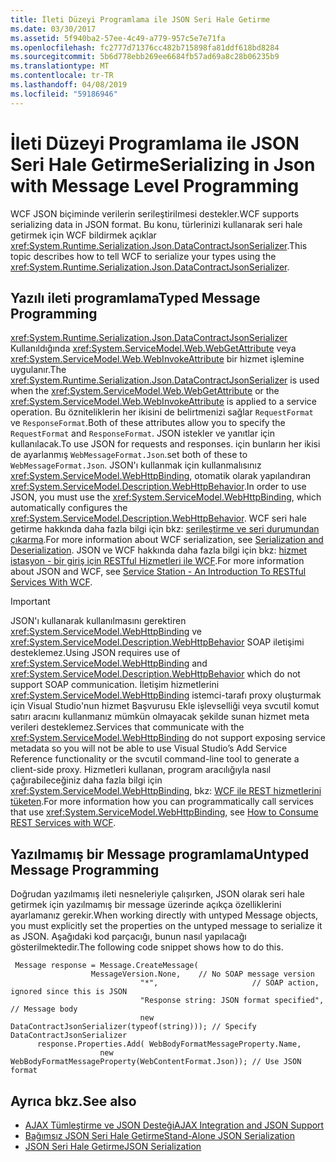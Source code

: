 ```yaml
---
title: İleti Düzeyi Programlama ile JSON Seri Hale Getirme
ms.date: 03/30/2017
ms.assetid: 5f940ba2-57ee-4c49-a779-957c5e7e71fa
ms.openlocfilehash: fc2777d71376cc482b715898fa81ddf618bd8284
ms.sourcegitcommit: 5b6d778ebb269ee6684fb57ad69a8c28b06235b9
ms.translationtype: MT
ms.contentlocale: tr-TR
ms.lasthandoff: 04/08/2019
ms.locfileid: "59186946"
---
```

# <a name="serializing-in-json-with-message-level-programming"></a><span data-ttu-id="0d5ac-102">İleti Düzeyi Programlama ile JSON Seri Hale Getirme</span><span class="sxs-lookup"><span data-stu-id="0d5ac-102">Serializing in Json with Message Level Programming</span></span>
<span data-ttu-id="0d5ac-103">WCF JSON biçiminde verilerin serileştirilmesi destekler.</span><span class="sxs-lookup"><span data-stu-id="0d5ac-103">WCF supports serializing data in JSON format.</span></span> <span data-ttu-id="0d5ac-104">Bu konu, türlerinizi kullanarak seri hale getirmek için WCF bildirmek açıklar <xref:System.Runtime.Serialization.Json.DataContractJsonSerializer>.</span><span class="sxs-lookup"><span data-stu-id="0d5ac-104">This topic describes how to tell WCF to serialize your types using the <xref:System.Runtime.Serialization.Json.DataContractJsonSerializer>.</span></span>  
  
## <a name="typed-message-programming"></a><span data-ttu-id="0d5ac-105">Yazılı ileti programlama</span><span class="sxs-lookup"><span data-stu-id="0d5ac-105">Typed Message Programming</span></span>  
 <span data-ttu-id="0d5ac-106"><xref:System.Runtime.Serialization.Json.DataContractJsonSerializer> Kullanıldığında <xref:System.ServiceModel.Web.WebGetAttribute> veya <xref:System.ServiceModel.Web.WebInvokeAttribute> bir hizmet işlemine uygulanır.</span><span class="sxs-lookup"><span data-stu-id="0d5ac-106">The <xref:System.Runtime.Serialization.Json.DataContractJsonSerializer> is used when the <xref:System.ServiceModel.Web.WebGetAttribute> or the <xref:System.ServiceModel.Web.WebInvokeAttribute> is applied to a service operation.</span></span> <span data-ttu-id="0d5ac-107">Bu özniteliklerin her ikisini de belirtmenizi sağlar `RequestFormat` ve `ResponseFormat`.</span><span class="sxs-lookup"><span data-stu-id="0d5ac-107">Both of these attributes allow you to specify the `RequestFormat` and `ResponseFormat`.</span></span> <span data-ttu-id="0d5ac-108">JSON istekler ve yanıtlar için kullanılacak.</span><span class="sxs-lookup"><span data-stu-id="0d5ac-108">To use JSON for requests and responses.</span></span> <span data-ttu-id="0d5ac-109">için bunların her ikisi de ayarlanmış `WebMessageFormat.Json`.</span><span class="sxs-lookup"><span data-stu-id="0d5ac-109">set both of these to `WebMessageFormat.Json`.</span></span>  <span data-ttu-id="0d5ac-110">JSON'ı kullanmak için kullanmalısınız <xref:System.ServiceModel.WebHttpBinding>, otomatik olarak yapılandıran <xref:System.ServiceModel.Description.WebHttpBehavior>.</span><span class="sxs-lookup"><span data-stu-id="0d5ac-110">In order to use JSON, you must use the <xref:System.ServiceModel.WebHttpBinding>, which automatically configures the <xref:System.ServiceModel.Description.WebHttpBehavior>.</span></span> <span data-ttu-id="0d5ac-111">WCF seri hale getirme hakkında daha fazla bilgi için bkz: [serileştirme ve seri durumundan çıkarma](../../../../docs/framework/wcf/feature-details/serialization-and-deserialization.md).</span><span class="sxs-lookup"><span data-stu-id="0d5ac-111">For more information about WCF serialization, see [Serialization and Deserialization](../../../../docs/framework/wcf/feature-details/serialization-and-deserialization.md).</span></span> <span data-ttu-id="0d5ac-112">JSON ve WCF hakkında daha fazla bilgi için bkz: [hizmet istasyon - bir giriş için RESTful Hizmetleri ile WCF](https://msdn.microsoft.com/magazine/dd315413.aspx).</span><span class="sxs-lookup"><span data-stu-id="0d5ac-112">For more information about JSON and WCF, see [Service Station - An Introduction To RESTful Services With WCF](https://msdn.microsoft.com/magazine/dd315413.aspx).</span></span>  
  
> [!IMPORTANT]
>  <span data-ttu-id="0d5ac-113">JSON'ı kullanarak kullanılmasını gerektiren <xref:System.ServiceModel.WebHttpBinding> ve <xref:System.ServiceModel.Description.WebHttpBehavior> SOAP iletişimi desteklemez.</span><span class="sxs-lookup"><span data-stu-id="0d5ac-113">Using JSON requires use of <xref:System.ServiceModel.WebHttpBinding> and <xref:System.ServiceModel.Description.WebHttpBehavior> which do not support SOAP communication.</span></span> <span data-ttu-id="0d5ac-114">İletişim hizmetlerini <xref:System.ServiceModel.WebHttpBinding> istemci-tarafı proxy oluşturmak için Visual Studio'nun hizmet Başvurusu Ekle işlevselliği veya svcutil komut satırı aracını kullanmanız mümkün olmayacak şekilde sunan hizmet meta verileri desteklemez.</span><span class="sxs-lookup"><span data-stu-id="0d5ac-114">Services that communicate with the <xref:System.ServiceModel.WebHttpBinding> do not support exposing service metadata so you will not be able to use Visual Studio’s Add Service Reference functionality or the svcutil command-line tool to generate a client-side proxy.</span></span> <span data-ttu-id="0d5ac-115">Hizmetleri kullanan, program aracılığıyla nasıl çağırabileceğiniz daha fazla bilgi için <xref:System.ServiceModel.WebHttpBinding>, bkz: [WCF ile REST hizmetlerini tüketen](https://blogs.msdn.com/b/pedram/archive/2008/04/21/how-to-consume-rest-services-with-wcf.aspx).</span><span class="sxs-lookup"><span data-stu-id="0d5ac-115">For more information how you can programmatically call services that use <xref:System.ServiceModel.WebHttpBinding>, see [How to Consume REST Services with WCF](https://blogs.msdn.com/b/pedram/archive/2008/04/21/how-to-consume-rest-services-with-wcf.aspx).</span></span>  
  
## <a name="untyped-message-programming"></a><span data-ttu-id="0d5ac-116">Yazılmamış bir Message programlama</span><span class="sxs-lookup"><span data-stu-id="0d5ac-116">Untyped Message Programming</span></span>  
 <span data-ttu-id="0d5ac-117">Doğrudan yazılmamış ileti nesneleriyle çalışırken, JSON olarak seri hale getirmek için yazılmamış bir message üzerinde açıkça özelliklerini ayarlamanız gerekir.</span><span class="sxs-lookup"><span data-stu-id="0d5ac-117">When working directly with untyped Message objects, you must explicitly set the properties on the untyped message to serialize it as JSON.</span></span> <span data-ttu-id="0d5ac-118">Aşağıdaki kod parçacığı, bunun nasıl yapılacağı gösterilmektedir.</span><span class="sxs-lookup"><span data-stu-id="0d5ac-118">The following code snippet shows how to do this.</span></span>  
  
```  
 Message response = Message.CreateMessage(  
                  MessageVersion.None,    // No SOAP message version  
                             "*",                     // SOAP action, ignored since this is JSON  
                             "Response string: JSON format specified", // Message body  
                             new DataContractJsonSerializer(typeof(string))); // Specify DataContractJsonSerializer  
      response.Properties.Add( WebBodyFormatMessageProperty.Name,   
                    new WebBodyFormatMessageProperty(WebContentFormat.Json)); // Use JSON format  
```  
  
## <a name="see-also"></a><span data-ttu-id="0d5ac-119">Ayrıca bkz.</span><span class="sxs-lookup"><span data-stu-id="0d5ac-119">See also</span></span>

- [<span data-ttu-id="0d5ac-120">AJAX Tümleştirme ve JSON Desteği</span><span class="sxs-lookup"><span data-stu-id="0d5ac-120">AJAX Integration and JSON Support</span></span>](../../../../docs/framework/wcf/feature-details/ajax-integration-and-json-support.md)
- [<span data-ttu-id="0d5ac-121">Bağımsız JSON Seri Hale Getirme</span><span class="sxs-lookup"><span data-stu-id="0d5ac-121">Stand-Alone JSON Serialization</span></span>](../../../../docs/framework/wcf/feature-details/stand-alone-json-serialization.md)
- [<span data-ttu-id="0d5ac-122">JSON Seri Hale Getirme</span><span class="sxs-lookup"><span data-stu-id="0d5ac-122">JSON Serialization</span></span>](../../../../docs/framework/wcf/samples/json-serialization.md)
